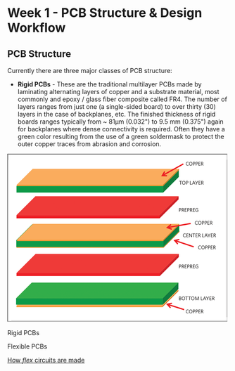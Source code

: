 # Week 1 - PCB Structure & Design Workflow

## PCB Structure
Currently there are three major classes of PCB structure:

* __Rigid PCBs__ - These are the traditional multilayer PCBs made by laminating alternating layers of copper and a substrate material, most commonly and epoxy / glass fiber composite called FR4. The number of layers ranges from just one (a single-sided board) to over thirty (30) layers in the case of backplanes, etc. The finished thickness of rigid boards ranges typically from ~ 81µm (0.032") to 9.5 mm (0.375") again for backplanes where dense connectivity is required. Often they have a green color resulting from the use of a green soldermask to protect the outer copper traces from abrasion and corrosion.

<img src="images/4-layer.png" width="500"/>

Rigid PCBs

Flexible PCBs

[How *flex* circuits are made](https://www.youtube.com/watch?v=C-2ysGoCRoo)

